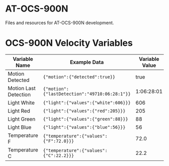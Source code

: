 # AT-OCS-900N
Files and resources for AT-OCS-900N development.

# OCS-900N Velocity Variables

| Variable Name | Example Data | Variable Value |
|---------------|--------------|----------------|
| Motion Detected | `{"motion":{"detected":true}}` | true |
| Motion Last Detection | `{"motion":{"lastDetection":"49710:06:28:1"}}` | 1:06:28:01 |
| Light White | `{"light":{"values":{"white":606}}}` | 606 |
| Light Red | `{"light":{"values":{"red":205}}}` | 205 |
| Light Green | `{"light":{"values":{"green":88}}}` | 88 |
| Light Blue | `{"light":{"values":{"blue":56}}}` | 56 |
| Temperature F | `{"temperature":{"values":{"F":72.0}}}` | 72.0 |
| Temperature C | `{"temperature":{"values":{"C":22.2}}}` | 22.2 |
